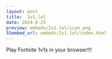 ```yaml
---
layout: post
title:  1v1.lol
date: 2024-8-25
preview: embeds/1v1.lol/icon.png
55embed_url: embeds/1v1.lol/index.html
---
```

Play Fortnite 1v1s in your browser!!!